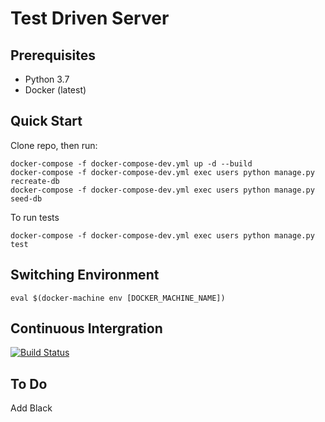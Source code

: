 # Test Driven Server

## Prerequisites

- Python 3.7
- Docker (latest)

## Quick Start

Clone repo, then run:
```
docker-compose -f docker-compose-dev.yml up -d --build 
docker-compose -f docker-compose-dev.yml exec users python manage.py recreate-db
docker-compose -f docker-compose-dev.yml exec users python manage.py seed-db 
```
To run tests
```
docker-compose -f docker-compose-dev.yml exec users python manage.py test
```
## Switching Environment
```
eval $(docker-machine env [DOCKER_MACHINE_NAME])
```

## Continuous Intergration
[![Build Status](https://travis-ci.org/amangona/testdriven-flask-template.svg?branch=master)](https://travis-ci.org/amangona/testdriven-flask-template)

## To Do
Add Black

